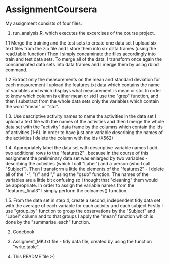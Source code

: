 # AssignmentCoursera

My assignment consists of four files: 

1. run_analysis.R, which executes the excercises of the course project. 
 
1.1 Merge the training and the test sets to create one data set
I upload six text files from the zip file and I store them into six data frames (using the read.table function)
Then I simply concaminate the files accordingly into train and test data sets.
To merge all of the data, I transform once again the concaminated data sets into data frames and I merge them by using rbind command.

1.2 Extract only the measurements on the mean and standard deviation for each measurement
I upload the features.txt data which contains the name of variables and which displays what measurement is mean or std.
In order to know which column is either mean or std I use the "grep" function, and then I substract from the whole data sets only the variables which contain the word "mean" or "std". 

1.3. Use descriptive activity names to name the activities in the data set
I upload a text file with the names of the activities and then I merge the whole data set with the "activity" data frame by the columns which contain the ids of activities (1-6).
In order to have just one variable describing the names of the activities I delete the column with the ids (X562)

1.4. Appropriately label the data set with descriptive variable names
I add two additional rows to the "features2" , because in the course of this assignment the preliminary data set was enlarged by two variables - describing the activities (which I call "Label") and a person (who I call "Subject").
Then I transform a little the elements of the "features2" - I delete all of the "-", "()" and "," using the "gsub" function. The names of the variables are a little bit confusing so I thought that "cleaning" them would be appropriate.
In order to assign the variable names from the "features_final3" I simply perform the colnames() function. 

1.5. From the data set in step 4, create a second, independent tidy data set with the average of each variable for each activity and each subject
Firstly I use "group_by" function to group the observations by the "Subject" and "Label" column and to that groups I apply the "mean" function which is done by the "summarise_each" function. 

2. Codebook  

3. Assigment_MK.txt file - tidy data file, created by using the function "write.table". 

4. This README file :-)

